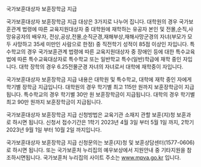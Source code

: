 국가보훈대상자 보훈장학금 지급


국가보훈대상자 보훈장학금 지급 대상은 3가지로 나누어 집니다.
대학원의 경우 국가보훈관계 법령에 따른 교육지원대상자 중 대학원에 재학하는 유공자 본인 및 전몰,순직,사망유공자의 배우자, 전상,공상,전몰,순직군경,재해부상,재해사망군경의 자녀(부모가 모두 사망하고 35세 미만인 사람으로 한정) 중 직전학기 성적이 85점 이상인 자입니다.
특수학교의 경우 국가보훈관계 법령에 따른 교육지원대상자 중 장애인 등에 대한 특수교육법에 따른 특수교육대상자로 특수학교 또는 일반학교 특수(일반)학급에 재학 중인 자입니다.
대학 장학의 경우 6.25전몰군경 자녀의 자녀로서 대학에 재학중이 자입니다.


국가보훈대상자 보훈장학금 지급 내용은 대학원 및 특수학교, 대학에 재학 중인 자에게 학기별 장학금 지급입니다.
대학원의 경우 학기별 최고 115만 원까지 보훈장학금이 지급됩니다.
특수학교의 경우 학기별 30만 원 보훈장학금이 지급됩니다.
대학의 경우 학기별 최고 90만 원까지 보훈장학금이 지급됩니다.


국가보훈대상자 보훈장학금 지급 신청방법은 교육기관 소재지 관할 보훈(지)청 보훈과로 하시면 됩니다.
신청서 접수기간은 1학기 2023년 4월 3일 부터 5월 1일 까지, 2학기 2023년 9월 1일 부터 10월 2일 까지입니다.


국가보훈대상자 보훈장학금 지급 신청문의는 보훈(지)청 및 보훈상담센터(1577-0606)로 하시면 됩니다.
또는 국가보훈처 누리집의 예우보상에서 지원안내 중 기타지원을 참조하시면됩니다.
국가보훈처 누리집의 사이트 주소는 www.mpva.go.kr 입니다.